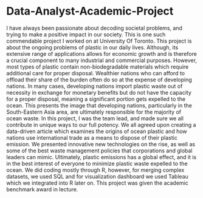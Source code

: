# Data-Analyst-Academic-Project

I have always been passionate about decoding societal problems, and trying to make a positive impact in our society. This is one such commendable project I worked on
at University Of Toronto. This project is about the ongoing problems of plastic in our daily lives. Although, its extensive range of applications allows for
economic growth and is therefore a crucial component to many industrial and commercial purposes. However, most types of plastic contain non-biodegradable materials 
which require additional care for proper disposal. Wealthier nations who can afford to offload their share of the burden often do so at the expense of developing 
nations. In many cases, developing nations import plastic waste out of necessity in exchange for monetary benefits but do not have the capacity for a proper disposal,
meaning a significant portion gets expelled to the ocean. This presents the image that developing nations, particularly in the South-Eastern Asia area, are ultimately
responsible for the majority of ocean waste. In this project, I was the team lead, and made sure we all contribute in unique ways to our full potency. We all agreed 
upon creating a data-driven article which examines the origins of ocean plastic and how nations use international trade as a means to dispose of their plastic emission.
We presented innovative new technologies on the rise, as well as some of the best waste management policies that corporations and global leaders can mimic. Ultimately,
plastic emissions has a global effect, and it is in the best interest of everyone to minimize plastic waste expelled to the ocean. We did coding mostly through R,
however, for merging complex datasets, we used SQL and for visualization dashboard we used Tableau which we integrated into R later on. This project was given the 
academic benchmark award in lecture.
